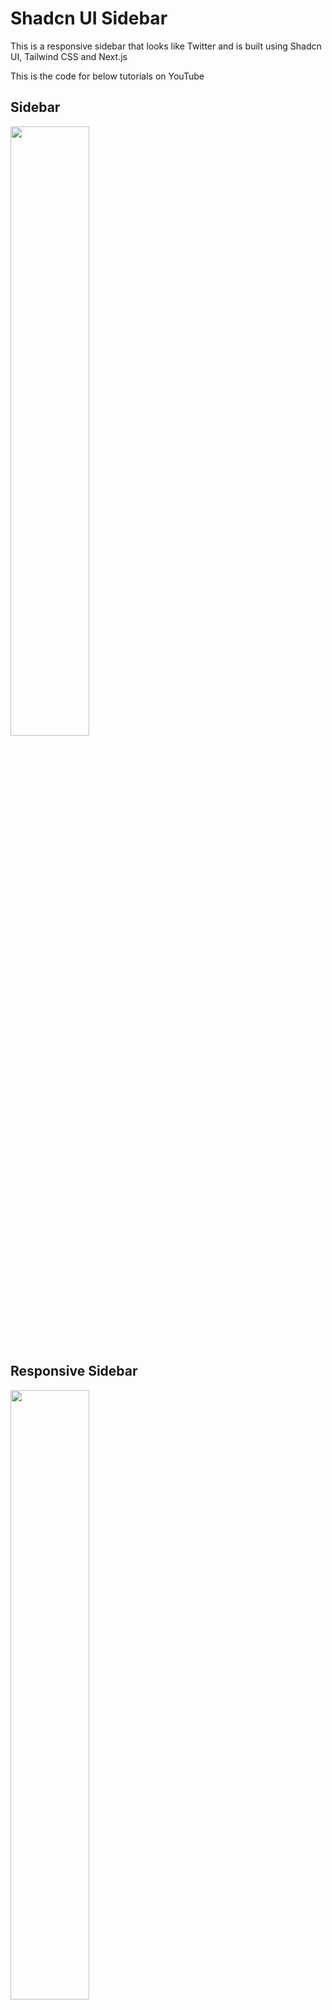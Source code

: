 # Shadcn UI Sidebar

This is a responsive sidebar that looks like Twitter and is built using Shadcn UI, Tailwind CSS and Next.js

This is the code for below tutorials on YouTube

## Sidebar

<div align="left">
      <a href="https://youtu.be/-vD8DAEEEWE">
         <img src="https://i3.ytimg.com/vi/-vD8DAEEEWE/maxresdefault.jpg" style="width:50%;">
      </a>
</div>

## Responsive Sidebar

<div align="left">
      <a href="https://youtu.be/FYBC3TjRULo">
         <img src="https://i3.ytimg.com/vi/FYBC3TjRULo/maxresdefault.jpg" style="width:50%;">
      </a>
</div>
